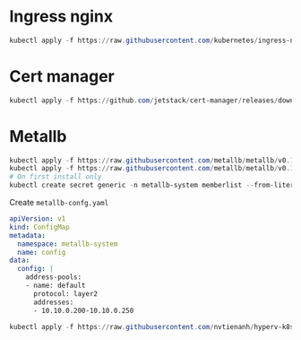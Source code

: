 # Ingress nginx

```powershell
kubectl apply -f https://raw.githubusercontent.com/kubernetes/ingress-nginx/controller-v1.0.0/deploy/static/provider/cloud/deploy.yaml
```

# Cert manager

```powershell
kubectl apply -f https://github.com/jetstack/cert-manager/releases/download/v1.5.3/cert-manager.yaml
```

# Metallb

```powershell
kubectl apply -f https://raw.githubusercontent.com/metallb/metallb/v0.10.2/manifests/namespace.yaml
kubectl apply -f https://raw.githubusercontent.com/metallb/metallb/v0.10.2/manifests/metallb.yaml
# On first install only
kubectl create secret generic -n metallb-system memberlist --from-literal=secretkey="base64-secret-key"
```

Create `metallb-confg.yaml`

```yaml
apiVersion: v1
kind: ConfigMap
metadata:
  namespace: metallb-system
  name: config
data:
  config: |
    address-pools:
    - name: default
      protocol: layer2
      addresses:
      - 10.10.0.200-10.10.0.250
```

```powershell
kubectl apply -f https://raw.githubusercontent.com/nvtienanh/hyperv-k8s/main/k8s/Ingress-nginx/metallb-config.yaml
```